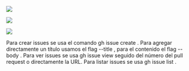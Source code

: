 ﻿


![](Aspose.Words.c61f4129-0420-4bed-bb42-b7bdc09031ac.001.png) 

![](Aspose.Words.c61f4129-0420-4bed-bb42-b7bdc09031ac.002.png)






![](Aspose.Words.c61f4129-0420-4bed-bb42-b7bdc09031ac.003.png) 

Para crear issues se usa el comando gh issue create . Para agregar directamente un título usamos el flag --title , para el contenido el flag --body . Para ver issues se usa gh issue view seguido del número del pull request o directamente la URL. Para listar issues se usa gh issue list .
